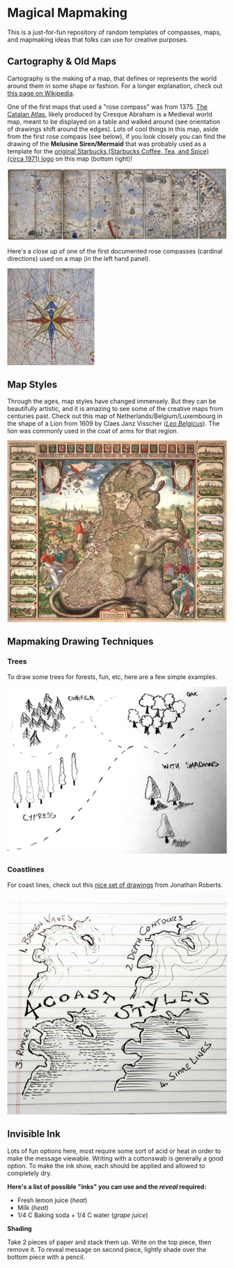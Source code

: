 # Magical Mapmaking

This is a just-for-fun repository of random templates of compasses, maps, and mapmaking ideas that folks can use for creative purposes. 

## Cartography & Old Maps

Cartography is the making of a map, that defines or represents the world around them in some shape or fashion. For a longer explanation, check out [this page on Wikipedia](https://en.wikipedia.org/wiki/History_of_cartography). 

One of the first maps that used a "rose compass" was from 1375. [The Catalan Atlas](https://en.wikipedia.org/wiki/Catalan_Atlas), likely produced by Cresque Abraham is a Medieval world map, meant to be displayed on a table and walked around (see orientation of drawings shift around the edges). Lots of cool things in this map, aside from the first rose compass (see below), if you look closely you can find the drawing of the **Melusine Siren/Mermaid** that was probably used as a template for the [original Starbucks (Starbucks Coffee, Tea, and Spice) (circa 1971) logo](https://upload.wikimedia.org/wikipedia/commons/thumb/5/5d/Old_Mermaid.jpg/1599px-Old_Mermaid.jpg) on this map (bottom right)! 

![cresque_world_catalan_map](imgs/world_catalan_atlas_cresque_abraham_1375.jpeg)

Here's a close up of one of the first documented rose compasses (cardinal directions) used on a map (in the left hand panel).

![compass](imgs/world_catalan_atlas_cresque_abraham_1375_compass_only.jpeg)

## Map Styles

Through the ages, map styles have changed immensely. But they can be beautifully artistic, and it is amazing to see some of the creative maps from centuries past. Check out this map of Netherlands/Belgium/Luxembourg in the shape of a Lion from 1609 by Claes Janz Visscher ([*Leo Belgicus*](https://en.wikipedia.org/wiki/Leo_Belgicus)). The lion was commonly used in the coat of arms for that region. 

![leo_belgicus](imgs/belgium_novissima_janszoon_visscher_1611.jpeg)

## Mapmaking Drawing Techniques


### Trees

To draw some trees for forests, fun, etc, here are a few simple examples. 

![trees](templates/trees-for-maps.jpg)

### Coastlines

For coast lines, check out this [nice set of drawings](http://www.fantasticmaps.com/2015/10/4-coast-styles-for-mapmaking/#more-2467) from Jonathan Roberts.

![](templates/coastlines.jpg)


## Invisible Ink

Lots of fun options here, most require some sort of acid or heat in order to make the message viewable. Writing with a cottonswab is generally a good option. To make the ink show, each should be applied and allowed to completely dry.

**Here's a list of possible "inks" you can use and the *reveal* required:**

 - Fresh lemon juice (*heat*)
 - Milk (*heat*)
 - 1/4 C Baking soda + 1/4 C water (*grape juice*)
 
**Shading**

Take 2 pieces of paper and stack them up. Write on the top piece, then remove it. To reveal message on second piece, lightly shade over the bottom piece with a pencil.

